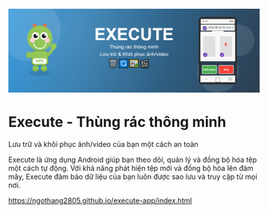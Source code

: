 ![Execute - Thùng rác thông minh](tải%20xuống%20(1).png)

# Execute - Thùng rác thông minh

Lưu trữ và khôi phục ảnh/video của bạn một cách an toàn

Execute là ứng dụng Android giúp bạn theo dõi, quản lý và đồng bộ hóa tệp một cách tự động. Với khả năng phát hiện tệp mới và đồng bộ hóa lên đám mây, Execute đảm bảo dữ liệu của bạn luôn được sao lưu và truy cập từ mọi nơi.


https://ngothang2805.github.io/execute-app/index.html
